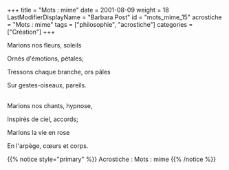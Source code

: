 +++
title = "Mots : mime"
date = 2001-08-09
weight = 18
LastModifierDisplayName = "Barbara Post"
id = "mots_mime_15"
acrostiche = "Mots : mime"
tags = ["philosophie", "acrostiche"]
categories = ["Création"]
+++

Marions nos fleurs, soleils

Ornés d'émotions, pétales;

Tressons chaque branche, ors pâles

Sur gestes-oiseaux, pareils.

 \
Marions nos chants, hypnose,

Inspirés de ciel, accords;

Marions la vie en rose

En l'arpège, cœurs et corps.

{{% notice style="primary" %}}
Acrostiche : Mots : mime
{{% /notice %}}
